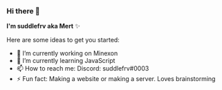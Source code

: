 ### Hi there 👋


**I'm suddlefrv aka Mert** ✨

Here are some ideas to get you started:

- 🔭 I’m currently working on Minexon
- 🌱 I’m currently learning JavaScript
- 📫 How to reach me: Discord: suddlefrv#0003
- ⚡ Fun fact: Making a website or making a server. Loves brainstorming
